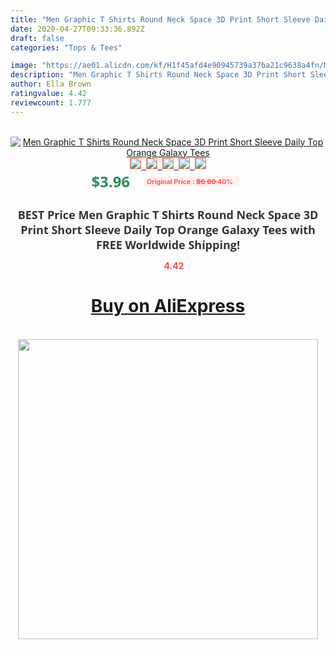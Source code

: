 ```yaml
---
title: "Men Graphic T Shirts Round Neck Space 3D Print Short Sleeve Daily Top Orange Galaxy Tees"
date: 2020-04-27T09:33:36.892Z
draft: false
categories: "Tops & Tees"

image: "https://ae01.alicdn.com/kf/H1f45afd4e90945739a37ba21c9638a4fn/Men-Graphic-T-Shirts-Round-Neck-Space-3D-Print-Short-Sleeve-Daily-Top-Orange-Galaxy-Tees.jpg"
description: "Men Graphic T Shirts Round Neck Space 3D Print Short Sleeve Daily Top Orange Galaxy Tees"
author: Ella Brown
ratingvalue: 4.42
reviewcount: 1.777
---
```

<br>
<div style="text-align: center;">
<a href="https://s.click.aliexpress.com/e/_AT76kz" target="_blank" rel="nofollow noopener noreferrer"><img alt="Men Graphic T Shirts Round Neck Space 3D Print Short Sleeve Daily Top Orange Galaxy Tees" class="magnifier-image" src="https://ae01.alicdn.com/kf/H1f45afd4e90945739a37ba21c9638a4fn/Men-Graphic-T-Shirts-Round-Neck-Space-3D-Print-Short-Sleeve-Daily-Top-Orange-Galaxy-Tees.jpg_640x640.jpg">
<br>
<img style="border:1px solid salmon" src="https://ae01.alicdn.com/kf/H1f45afd4e90945739a37ba21c9638a4fn/Men-Graphic-T-Shirts-Round-Neck-Space-3D-Print-Short-Sleeve-Daily-Top-Orange-Galaxy-Tees.jpg_120x120.jpg">&nbsp;&nbsp;<img style="border:1px solid salmon" src="https://ae01.alicdn.com/kf/H5523a3660d6448c8b6fcf1508e71a77bt/Men-Graphic-T-Shirts-Round-Neck-Space-3D-Print-Short-Sleeve-Daily-Top-Orange-Galaxy-Tees.jpg_120x120.jpg">&nbsp;&nbsp;<img style="border:1px solid salmon" src="_120x120.jpg">&nbsp;&nbsp;<img style="border:1px solid salmon" src="_120x120.jpg">&nbsp;&nbsp;<img style="border:1px solid salmon" src="_120x120.jpg"></a></div><br0>
<div style="text-align: center;"><span style="background-color: white; border: 0px; box-sizing: border-box; color: seagreen; display: inline-block; font-family: &quot;open sans&quot; , &quot;arial&quot; , &quot;helvetica&quot; , sans-serif , &quot;heiti&quot;; font-size: 24px; font-stretch: inherit; font-weight: 700; line-height: inherit; margin: 0px 10px 0px 0px; padding: 0px; vertical-align: middle;">$3.96 </span>
<span style="background: rgb(255 , 241 , 241); border-radius: 3px; border: 0px; box-sizing: border-box; color: #ff4747; display: inline-block; font-family: inherit; font-size: 12px; font-stretch: inherit; font-style: inherit; font-variant: inherit; font-weight: 600; line-height: inherit; margin: 0px; padding: 2px 5px; transform: scale(0.9); vertical-align: middle;">Original Price : <b style="text-decoration: line-through;">$6.60 </b> 40%&nbsp;&nbsp;</span></div>
<h1 style="color: #333333; display: inline-block; font-family: &quot;open sans&quot; , &quot;arial&quot; , &quot;helvetica&quot; , sans-serif , &quot;heiti&quot;; font-size: 18px; font-stretch: inherit; font-weight: 700; text-align: center;">BEST Price Men Graphic T Shirts Round Neck Space 3D Print Short Sleeve Daily Top Orange Galaxy Tees with FREE Worldwide Shipping!</h1>
<div style="color: #ff4747; text-align: center;">
<img src="https://4.bp.blogspot.com/-M0ZcTcb-5uY/XleCXlxnR4I/AAAAAAAAAEc/OrjgMkXV1oMQFaCRZj5HQwOCBcu3w1FegCPcBGAYYCw/s1600/star.png" style="height: 15px;">&nbsp;<b>4.42</b></div>
<div class="button_cont" align="center"><a class="buynow_a" href="https://s.click.aliexpress.com/e/_AT76kz" target="_blank" rel="nofollow noopener noreferrer"><H1>Buy on AliExpress</H1></a></div><br>
<div class="separator" style="clear: both; text-align: center;">
<img src="https://lh3.googleusercontent.com/-pTy5HemUv9M/XlePHvY0dAI/AAAAAAAAAE4/0nX5iRUoIWY8eMW9Dpxeirr157OZliDIgCLcBGAsYHQ/s1600/badge.gif" width="480">
</div>
